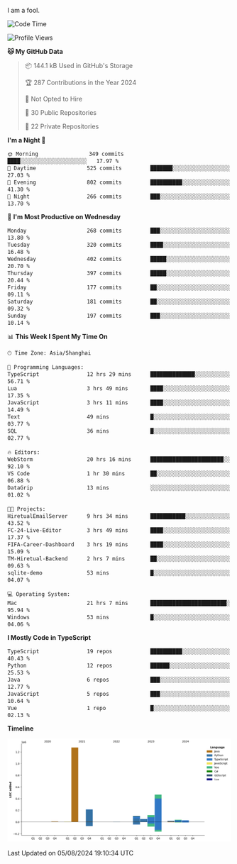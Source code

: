 I am a fool.

<!--START_SECTION:waka-->
![Code Time](http://img.shields.io/badge/Code%20Time-1%2C610%20hrs%2011%20mins-blue)

![Profile Views](http://img.shields.io/badge/Profile%20Views-1-blue)

**🐱 My GitHub Data** 

> 📦 144.1 kB Used in GitHub's Storage 
 > 
> 🏆 287 Contributions in the Year 2024
 > 
> 🚫 Not Opted to Hire
 > 
> 📜 30 Public Repositories 
 > 
> 🔑 22 Private Repositories 
 > 
**I'm a Night 🦉** 

```text
🌞 Morning                349 commits         ████░░░░░░░░░░░░░░░░░░░░░   17.97 % 
🌆 Daytime                525 commits         ███████░░░░░░░░░░░░░░░░░░   27.03 % 
🌃 Evening                802 commits         ██████████░░░░░░░░░░░░░░░   41.30 % 
🌙 Night                  266 commits         ███░░░░░░░░░░░░░░░░░░░░░░   13.70 % 
```
📅 **I'm Most Productive on Wednesday** 

```text
Monday                   268 commits         ███░░░░░░░░░░░░░░░░░░░░░░   13.80 % 
Tuesday                  320 commits         ████░░░░░░░░░░░░░░░░░░░░░   16.48 % 
Wednesday                402 commits         █████░░░░░░░░░░░░░░░░░░░░   20.70 % 
Thursday                 397 commits         █████░░░░░░░░░░░░░░░░░░░░   20.44 % 
Friday                   177 commits         ██░░░░░░░░░░░░░░░░░░░░░░░   09.11 % 
Saturday                 181 commits         ██░░░░░░░░░░░░░░░░░░░░░░░   09.32 % 
Sunday                   197 commits         ███░░░░░░░░░░░░░░░░░░░░░░   10.14 % 
```


📊 **This Week I Spent My Time On** 

```text
🕑︎ Time Zone: Asia/Shanghai

💬 Programming Languages: 
TypeScript               12 hrs 29 mins      ██████████████░░░░░░░░░░░   56.71 % 
Lua                      3 hrs 49 mins       ████░░░░░░░░░░░░░░░░░░░░░   17.35 % 
JavaScript               3 hrs 11 mins       ████░░░░░░░░░░░░░░░░░░░░░   14.49 % 
Text                     49 mins             █░░░░░░░░░░░░░░░░░░░░░░░░   03.77 % 
SQL                      36 mins             █░░░░░░░░░░░░░░░░░░░░░░░░   02.77 % 

🔥 Editors: 
WebStorm                 20 hrs 16 mins      ███████████████████████░░   92.10 % 
VS Code                  1 hr 30 mins        ██░░░░░░░░░░░░░░░░░░░░░░░   06.88 % 
DataGrip                 13 mins             ░░░░░░░░░░░░░░░░░░░░░░░░░   01.02 % 

🐱‍💻 Projects: 
HiretualEmailServer      9 hrs 34 mins       ███████████░░░░░░░░░░░░░░   43.52 % 
FC-24-Live-Editor        3 hrs 49 mins       ████░░░░░░░░░░░░░░░░░░░░░   17.37 % 
FIFA-Career-Dashboard    3 hrs 19 mins       ████░░░░░░░░░░░░░░░░░░░░░   15.09 % 
TM-Hiretual-Backend      2 hrs 7 mins        ██░░░░░░░░░░░░░░░░░░░░░░░   09.63 % 
sqlite-demo              53 mins             █░░░░░░░░░░░░░░░░░░░░░░░░   04.07 % 

💻 Operating System: 
Mac                      21 hrs 7 mins       ████████████████████████░   95.94 % 
Windows                  53 mins             █░░░░░░░░░░░░░░░░░░░░░░░░   04.06 % 
```

**I Mostly Code in TypeScript** 

```text
TypeScript               19 repos            ██████████░░░░░░░░░░░░░░░   40.43 % 
Python                   12 repos            ██████░░░░░░░░░░░░░░░░░░░   25.53 % 
Java                     6 repos             ███░░░░░░░░░░░░░░░░░░░░░░   12.77 % 
JavaScript               5 repos             ███░░░░░░░░░░░░░░░░░░░░░░   10.64 % 
Vue                      1 repo              █░░░░░░░░░░░░░░░░░░░░░░░░   02.13 % 
```



**Timeline**

![Lines of Code chart](https://raw.githubusercontent.com/VeejaLiu/VeejaLiu/master/assets/bar_graph.png)


 Last Updated on 05/08/2024 19:10:34 UTC
<!--END_SECTION:waka-->
